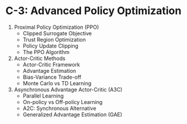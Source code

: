 # C-3: Advanced Policy Optimization

1. Proximal Policy Optimization (PPO)
   - Clipped Surrogate Objective
   - Trust Region Optimization
   - Policy Update Clipping
   - The PPO Algorithm
2. Actor-Critic Methods
   - Actor-Critic Framework
   - Advantage Estimation
   - Bias-Variance Trade-off
   - Monte Carlo vs TD Learning
3. Asynchronous Advantage Actor-Critic (A3C)
   - Parallel Learning
   - On-policy vs Off-policy Learning
   - A2C: Synchronous Alternative
   - Generalized Advantage Estimation (GAE)